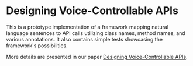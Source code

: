 # Designing Voice-Controllable APIs

This is a prototype implementation of a framework mapping natural language sentences to API calls utilizing class names, method names, and various annotations. It also contains simple tests showcasing the framework's possibilities.

More details are presented in our paper [Designing Voice-Controllable APIs](https://sulir.github.io/papers/Sulir19designing.pdf).
